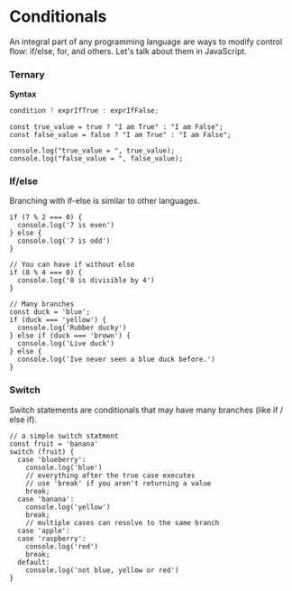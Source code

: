 # Conditionals

An integral part of any programming language are ways to modify control flow: if/else, for, and others. Let's talk about them in JavaScript.

### Ternary

**Syntax**
</br>

```javascript
condition ? exprIfTrue : exprIfFalse;
```

```javascript,editable
const true_value = true ? "I am True" : "I am False";
const false_value = false ? "I am True" : "I am False";

console.log("true_value = ", true_value);
console.log("false_value = ", false_value);

```

### If/else

Branching with if-else is similar to other languages.

```javascript,editable
if (7 % 2 === 0) {
  console.log('7 is even')
} else {
  console.log('7 is odd')
}

// You can have if without else
if (8 % 4 === 0) {
  console.log('8 is divisible by 4')
}

// Many branches
const duck = 'blue';
if (duck === 'yellow') {
  console.log('Rubber ducky')
} else if (duck === 'brown') {
  console.log('Live duck')
} else {
  console.log('Ive never seen a blue duck before.')
}
```

### Switch

Switch statements are conditionals that may have many branches (like if / else if).

```javascript,editable
// a simple switch statment
const fruit = 'banana'
switch (fruit) {
  case 'blueberry':
    console.log('blue')
    // everything after the true case executes
    // use 'break' if you aren't returning a value
    break;
  case 'banana':
    console.log('yellow')
    break;
    // multiple cases can resolve to the same branch
  case 'apple':
  case 'raspberry':
    console.log('red')
    break;
  default:
    console.log('not blue, yellow or red')
}
```
